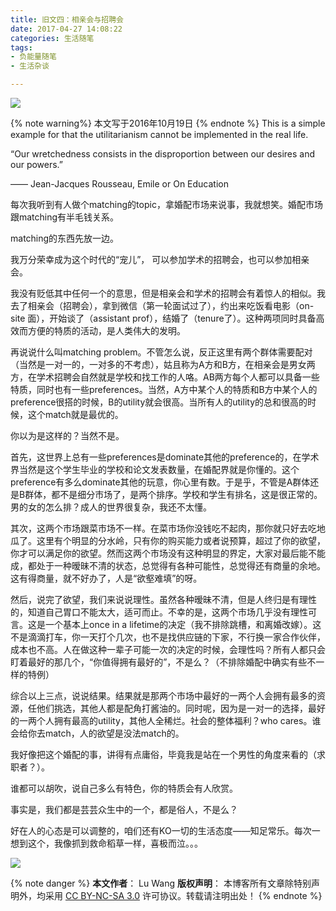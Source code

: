 ```yaml
---
title: 旧文四：相亲会与招聘会
date: 2017-04-27 14:08:22
categories: 生活随笔
tags:
- 负能量随笔
- 生活杂谈

---
```

<img src="/images/markets/feature.jpg" class="img-1f" />

{% note warning%}
本文写于2016年10月19日
{% endnote %}
This is a simple example for that the utilitarianism cannot be implemented in the real life.
<!-- more -->

“Our wretchedness consists in the disproportion between our desires and our powers.”

—— Jean-Jacques Rousseau, Emile or On Education

每次我听到有人做个matching的topic，拿婚配市场来说事，我就想笑。婚配市场跟matching有半毛钱关系。

matching的东西先放一边。

我万分荣幸成为这个时代的“宠儿”， 可以参加学术的招聘会，也可以参加相亲会。

我没有贬低其中任何一个的意思，但是相亲会和学术的招聘会有着惊人的相似。我去了相亲会（招聘会），拿到微信（第一轮面试过了），约出来吃饭看电影（on-site 面），开始谈了（assistant prof），结婚了（tenure了）。这种两项同时具备高效而方便的特质的活动，是人类伟大的发明。

再说说什么叫matching problem。不管怎么说，反正这里有两个群体需要配对（当然是一对一的，一对多的不考虑），姑且称为A方和B方，在相亲会是男女两方，在学术招聘会自然就是学校和找工作的人咯。AB两方每个人都可以具备一些特质，同时也有一些preferences。当然，A方中某个人的特质和B方中某个人的preference很搭的时候，B的utility就会很高。当所有人的utility的总和很高的时候，这个match就是最优的。

你以为是这样的？当然不是。

首先，这世界上总有一些preferences是dominate其他的preference的，在学术界当然是这个学生毕业的学校和论文发表数量，在婚配界就是你懂的。这个preference有多么dominate其他的玩意，你心里有数。于是乎，不管是A群体还是B群体，都不是细分市场了，是两个排序。学校和学生有排名，这是很正常的。男的女的怎么排？成人的世界很复杂，我还不太懂。

其次，这两个市场跟菜市场不一样。在菜市场你没钱吃不起肉，那你就只好去吃地瓜了。这里有个明显的分水岭，只有你的购买能力或者说预算，超过了你的欲望，你才可以满足你的欲望。然而这两个市场没有这种明显的界定，大家对最后能不能成，都处于一种暧昧不清的状态，总觉得有各种可能性，总觉得还有商量的余地。这有得商量，就不好办了，人是“欲壑难填”的呀。

然后，说完了欲望，我们来说说理性。虽然各种暧昧不清，但是人终归是有理性的，知道自己胃口不能太大，适可而止。不幸的是，这两个市场几乎没有理性可言。这是一个基本上once in a lifetime的决定（我不排除跳槽，和离婚改嫁）。这不是滴滴打车，你一天打个几次，也不是找供应链的下家，不行换一家合作伙伴，成本也不高。人在做这种一辈子可能一次的决定的时候，会理性吗？所有人都只会盯着最好的那几个，“你值得拥有最好的”，不是么？（不排除婚配中确实有些不一样的特例）

综合以上三点，说说结果。结果就是那两个市场中最好的一两个人会拥有最多的资源，任他们挑选，其他人都是配角打酱油的。同时呢，因为是一对一的选择，最好的一两个人拥有最高的utility，其他人全稀烂。社会的整体福利？who cares。谁会给你去match，人的欲望是没法match的。

我好像把这个婚配的事，讲得有点庸俗，毕竟我是站在一个男性的角度来看的（求职者？）。

谁都可以胡吹，说自己多么有特色，你的特质会有人欣赏。

事实是，我们都是芸芸众生中的一个，都是俗人，不是么？

好在人的心态是可以调整的，咱们还有KO一切的生活态度——知足常乐。每次一想到这个，我像抓到救命稻草一样，喜极而泣。。。

<img src="/images/markets/end.png" class="img-3" />

{% note danger %} 
**本文作者**： Lu Wang
**版权声明**： 本博客所有文章除特别声明外，均采用 [CC BY-NC-SA 3.0](https://creativecommons.org/licenses/by-nc-sa/3.0/cn/) 许可协议。转载请注明出处！
{% endnote %}